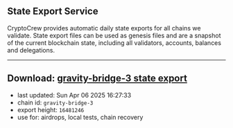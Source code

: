 ## State Export Service
CryptoCrew provides automatic daily state exports for all chains we validate. State export files can be used as genesis files and are a snapshot of the current blockchain state, including all validators, accounts, balances and delegations.

---
**Download: [gravity-bridge-3 state export](https://dl-eu2.ccvalidators.com/SERVICE/gravitybridge/gravity-bridge-3_export_16481246.json)**
---

- last updated: Sun Apr 06 2025 16:27:33
- chain id: `gravity-bridge-3`
- export height: `16481246`
- use for: airdrops, local tests, chain recovery
